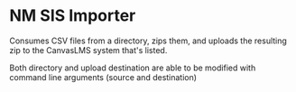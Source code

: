 # NM SIS Importer

Consumes CSV files from a directory, zips them, and uploads the resulting zip
to the CanvasLMS system that's listed.

Both directory and upload destination are able to be modified with command line
arguments (source and destination)